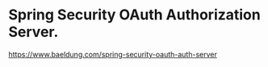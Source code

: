 # Spring Security OAuth Authorization Server.

https://www.baeldung.com/spring-security-oauth-auth-server
